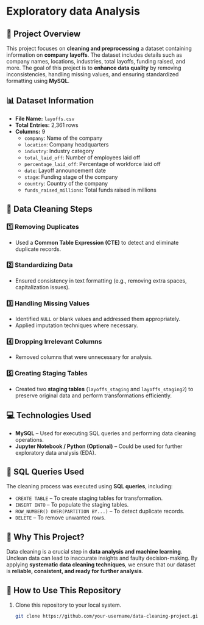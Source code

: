 # Exploratory data Analysis

## 📌 Project Overview
This project focuses on **cleaning and preprocessing** a dataset containing information on **company layoffs**. The dataset includes details such as company names, locations, industries, total layoffs, funding raised, and more. The goal of this project is to **enhance data quality** by removing inconsistencies, handling missing values, and ensuring standardized formatting using **MySQL**.

## 📊 Dataset Information
- **File Name:** `layoffs.csv`
- **Total Entries:** 2,361 rows
- **Columns:** 9
  - `company`: Name of the company
  - `location`: Company headquarters
  - `industry`: Industry category
  - `total_laid_off`: Number of employees laid off
  - `percentage_laid_off`: Percentage of workforce laid off
  - `date`: Layoff announcement date
  - `stage`: Funding stage of the company
  - `country`: Country of the company
  - `funds_raised_millions`: Total funds raised in millions

## 🔧 Data Cleaning Steps
### 1️⃣ Removing Duplicates
- Used a **Common Table Expression (CTE)** to detect and eliminate duplicate records.

### 2️⃣ Standardizing Data
- Ensured consistency in text formatting (e.g., removing extra spaces, capitalization issues).

### 3️⃣ Handling Missing Values
- Identified `NULL` or blank values and addressed them appropriately.
- Applied imputation techniques where necessary.

### 4️⃣ Dropping Irrelevant Columns
- Removed columns that were unnecessary for analysis.

### 5️⃣ Creating Staging Tables
- Created two **staging tables** (`layoffs_staging` and `layoffs_staging2`) to preserve original data and perform transformations efficiently.

## 💻 Technologies Used
- **MySQL** – Used for executing SQL queries and performing data cleaning operations.
- **Jupyter Notebook / Python (Optional)** – Could be used for further exploratory data analysis (EDA).

## 📜 SQL Queries Used
The cleaning process was executed using **SQL queries**, including:
- `CREATE TABLE` – To create staging tables for transformation.
- `INSERT INTO` – To populate the staging tables.
- `ROW_NUMBER() OVER(PARTITION BY...)` – To detect duplicate records.
- `DELETE` – To remove unwanted rows.

## 📌 Why This Project?
Data cleaning is a crucial step in **data analysis and machine learning**. Unclean data can lead to inaccurate insights and faulty decision-making. By applying **systematic data cleaning techniques**, we ensure that our dataset is **reliable, consistent, and ready for further analysis**.

## 🚀 How to Use This Repository
1. Clone this repository to your local system.
   ```bash
   git clone https://github.com/your-username/data-cleaning-project.git
